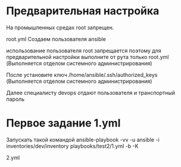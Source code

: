 
# Предварительная настройка

На промышленных средах root запрещен.

root.yml Создаем пользователя ansible

использование пользователя root запрещается поэтому для предварительной настройки выполните от рута только root.yml (Выполняется отделом системного администрирования)

После установите ключ /home/ansible/.ssh/authorized_keys (Выполняется отделом системного администрирования)

Далее специалисту devops отдают пользователя и транспортный пароль

# Первое задание 1.yml
Запускать такой командой ansible-playbook -vv -u ansible -i   inventories/dev/inventory   playbooks/test2/1.yml  -b -K


2.yml
